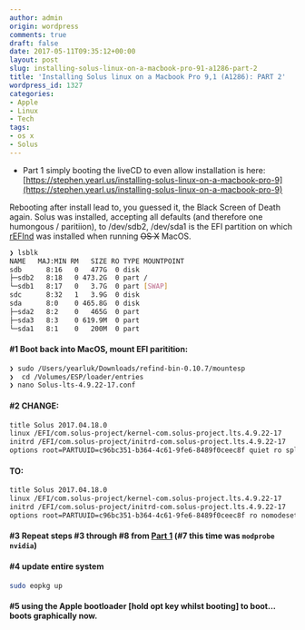 ```yaml
---
author: admin
origin: wordpress
comments: true
draft: false
date: 2017-05-11T09:35:12+00:00
layout: post
slug: installing-solus-linux-on-a-macbook-pro-91-a1286-part-2
title: 'Installing Solus linux on a Macbook Pro 9,1 (A1286): PART 2'
wordpress_id: 1327
categories:
- Apple
- Linux
- Tech
tags:
- os x
- Solus
---
```



- Part 1 simply booting the liveCD to even allow installation is here:
[https://stephen.yearl.us/installing-solus-linux-on-a-macbook-pro-9](https://stephen.yearl.us/installing-solus-linux-on-a-macbook-pro-9)

Rebooting after install lead to, you guessed it, the Black Screen of Death again. Solus was installed, accepting all defaults (and therefore one humongous / paritiion), to /dev/sdb2, /dev/sda1 is the EFI partition on which [rEFInd](http://www.rodsbooks.com/refind/index.html) was installed when running ~~OS X~~ MacOS.

```bash
❯ lsblk
NAME   MAJ:MIN RM   SIZE RO TYPE MOUNTPOINT
sdb      8:16   0   477G  0 disk 
├─sdb2   8:18   0 473.2G  0 part /
└─sdb1   8:17   0   3.7G  0 part [SWAP]
sdc      8:32   1   3.9G  0 disk 
sda      8:0    0 465.8G  0 disk 
├─sda2   8:2    0   465G  0 part 
├─sda3   8:3    0 619.9M  0 part 
└─sda1   8:1    0   200M  0 part 
```

#### #1 Boot back into MacOS, mount EFI paritition:
```bash
❯ sudo /Users/yearluk/Downloads/refind-bin-0.10.7/mountesp
❯  cd /Volumes/ESP/loader/entries
❯ nano Solus-lts-4.9.22-17.conf
```

#### #2 CHANGE:
```bash
title Solus 2017.04.18.0
linux /EFI/com.solus-project/kernel-com.solus-project.lts.4.9.22-17
initrd /EFI/com.solus-project/initrd-com.solus-project.lts.4.9.22-17
options root=PARTUUID=c96bc351-b364-4c61-9fe6-8489f0ceec8f quiet ro splash resume=UUID=8f7d1509-fe95-4e47-8017-41611ad0a14c
```

####  TO:

```bash
title Solus 2017.04.18.0
linux /EFI/com.solus-project/kernel-com.solus-project.lts.4.9.22-17
initrd /EFI/com.solus-project/initrd-com.solus-project.lts.4.9.22-17
options root=PARTUUID=c96bc351-b364-4c61-9fe6-8489f0ceec8f ro nomodeset nouveau.blacklist=1  resume=UUID=8f7d1509-fe95-4e47-8017-41611ad0a14c text 3
```

#### #3 Repeat steps #3 through #8 from [Part 1](http://stephen.yearl.us/installing-solus-linux-on-a-macbook-pro-91-a1286/) (#7 this time was `modprobe nvidia`)

#### #4 update entire system
```bash
sudo eopkg up
```

#### #5 using the Apple bootloader [hold opt key whilst booting] to boot... boots graphically now.
